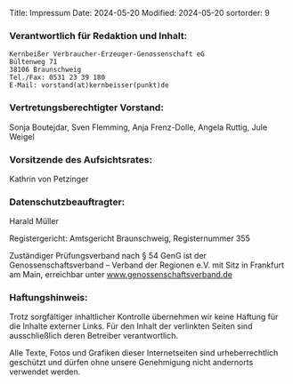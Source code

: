Title: Impressum
Date: 2024-05-20
Modified: 2024-05-20
sortorder: 9

### Verantwortlich für Redaktion und Inhalt:

```
Kernbeißer Verbraucher-Erzeuger-Genossenschaft eG
Bültenweg 71
38106 Braunschweig
Tel./Fax: 0531 23 39 180
E-Mail: vorstand(at)kernbeisser(punkt)de
```

### Vertretungsberechtigter Vorstand:
Sonja Boutejdar, Sven Flemming, Anja Frenz-Dolle, Angela Ruttig, Jule Weigel

### Vorsitzende des Aufsichtsrates:
Kathrin von Petzinger

### Datenschutzbeauftragter:
Harald Müller

Registergericht: Amtsgericht Braunschweig, Registernummer 355

Zuständiger Prüfungsverband nach § 54 GenG ist der
Genossenschaftsverband – Verband der Regionen e.V. mit Sitz in Frankfurt am Main,
erreichbar unter www.genossenschaftsverband.de

### Haftungshinweis:
Trotz sorgfältiger inhaltlicher Kontrolle übernehmen wir keine Haftung für die Inhalte externer Links. Für den Inhalt der verlinkten Seiten sind ausschließlich deren Betreiber verantwortlich.

Alle Texte, Fotos und Grafiken dieser Internetseiten sind urheberrechtlich geschützt und dürfen ohne unsere Genehmigung nicht andernorts verwendet werden.
